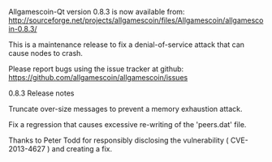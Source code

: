 Allgamescoin-Qt version 0.8.3 is now available from:
  http://sourceforge.net/projects/allgamescoin/files/Allgamescoin/allgamescoin-0.8.3/

This is a maintenance release to fix a denial-of-service attack that
can cause nodes to crash.

Please report bugs using the issue tracker at github:
  https://github.com/allgamescoin/allgamescoin/issues

0.8.3 Release notes

Truncate over-size messages to prevent a memory exhaustion attack.

Fix a regression that causes excessive re-writing of the 'peers.dat' file.


Thanks to Peter Todd for responsibly disclosing the vulnerability
( CVE-2013-4627 ) and creating a fix.
